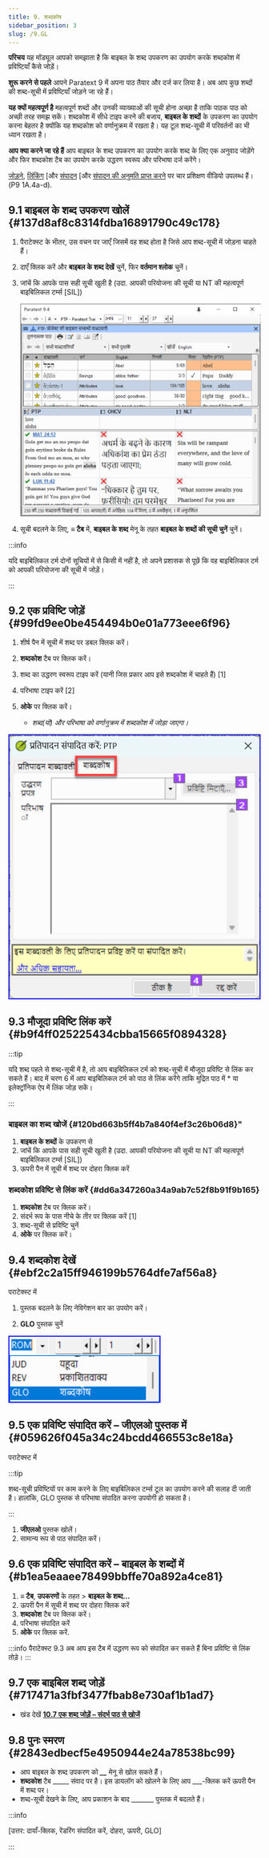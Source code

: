 ```yaml
---
title: 9. शब्दकोष
sidebar_position: 3
slug: /9.GL
---
```


**परिचय**  यह मॉड्यूल आपको समझाता है कि बाइबल के शब्द उपकरण का उपयोग करके शब्दकोश में प्रविष्टियाँ कैसे जोड़ें।

**शुरू करने से पहले**  आपने Paratext 9 में अपना पाठ तैयार और दर्ज कर लिया है। अब आप कुछ शब्दों की शब्द-सूची में प्रविष्टियाँ जोड़ने जा रहे हैं।

**यह क्यों महत्वपूर्ण है**  महत्वपूर्ण शब्दों और उनकी व्याख्याओं की सूची होना अच्छा है ताकि पाठक पाठ को अच्छी तरह समझ सकें। शब्दकोश में सीधे टाइप करने की बजाय, **बाइबल के शब्दों** के उपकरण का उपयोग करना बेहतर है क्योंकि यह शब्दकोश को वर्णानुक्रम में रखता है। यह टूल शब्द-सूची में परिवर्तनों का भी ध्यान रखता है।

**आप क्या करने जा रहे हैं**  आप बाइबल के शब्द उपकरण का उपयोग करके शब्द के लिए एक अनुवाद जोड़ेंगे और फिर शब्दकोश टैब का उपयोग करके उद्धरण स्वरूप और परिभाषा दर्ज करेंगे।

[जोड़ने](https://vimeo.com/manage/videos/451195974), [लिंकिंग](https://vimeo.com/manage/videos/499553868) [और [संपादन](https://vimeo.com/manage/videos/503489533) [और [संपादन की अनुमति प्राप्त करने](https://vimeo.com/manage/videos/476293601) पर चार प्रशिक्षण वीडियो उपलब्ध हैं। (P9 1A.4a-d).

## 9.1 बाइबल के शब्द उपकरण खोलें {#137d8af8c8314fdba16891790c49c178}

1. पैराटेक्स्ट के भीतर, उस वचन पर जाएँ जिसमें वह शब्द होता है जिसे आप शब्द-सूची में जोड़ना चाहते हैं।

2. दाएँ क्लिक करें और **बाइबल के शब्द देखें** चुनें, फिर **वर्तमान श्लोक** चुनें।

3. जांचें कि आपके पास सही सूची खुली है (उदा. आपकी परियोजना की सूची या NT की महत्वपूर्ण बाइबिलिकल टर्म्स [SIL])

   ![](./536721521.png)

4. सूची बदलने के लिए, **≡ टैब** में, **बाइबल के शब्द** मेनू के तहत **बाइबल के शब्दों की सूची चुनें** चुनें।

:::info

यदि बाइबिलिकल टर्म दोनों सूचियों में से किसी में नहीं है, तो अपने प्रशासक से पूछें कि वह बाइबिलिकल टर्म को आपकी परियोजना की सूची में जोड़ें।

:::

## 9.2 एक प्रविष्टि जोड़ें {#99fd9ee0be454494b0e01a773eee6f96}

<div class='notion-row'>
<div class='notion-column' style={{width: 'calc((100% - (min(32px, 4vw) * 1)) * 0.5)'}}>

1. शीर्ष पैन में सूची में शब्द पर डबल क्लिक करें।

2. **शब्दकोश** टैब पर क्लिक करें।

3. शब्द का उद्धरण स्वरूप टाइप करें (यानी जिस प्रकार आप इसे शब्दकोश में चाहते हैं) [1]

4. परिभाषा टाइप करें [2]

5. **ओके** पर क्लिक करें।
   - _शब्द(यों) और परिभाषा को वर्णानुक्रम में शब्दकोश में जोड़ा जाएगा।_

</div><div className='notion-spacer'></div>

<div class='notion-column' style={{width: 'calc((100% - (min(32px, 4vw) * 1)) * 0.5)'}}>

![](./1986832627.png)

</div><div className='notion-spacer'></div>
</div>

## 9.3 मौजूदा प्रविष्टि लिंक करें {#b9f4ff025225434cbba15665f0894328}

:::tip

यदि शब्द पहले से शब्द-सूची में है, तो आप बाइबिलिकल टर्म को शब्द-सूची में मौजूदा प्रविष्टि से लिंक कर सकते हैं। बाद में चरण 6 में आप बाइबिलिकल टर्म को पाठ से लिंक करेंगे ताकि मुद्रित पाठ में \* या इलेक्ट्रॉनिक ऐप में लिंक जोड़ सकें।

:::

### बाइबल का शब्द खोजें {#120bd663b5ff4b7a840f4ef3c26b06d8}"

1. **बाइबल के शब्दों** के उपकरण से
2. जांचें कि आपके पास सही सूची खुली है (उदा. आपकी परियोजना की सूची या NT की महत्वपूर्ण बाइबिलिकल टर्म्स [SIL])
3. ऊपरी पैन में सूची में शब्द पर दोहरा क्लिक करें

### शब्दकोश प्रविष्टि से लिंक करें {#dd6a347260a34a9ab7c52f8b91f9b165}

1. **शब्दकोश** टैब पर क्लिक करें।
2. संदर्भ रूप के पास नीचे के तीर पर क्लिक करें [1]
3. शब्द-सूची से प्रविष्टि चुनें
4. **ओके** पर क्लिक करें।

## 9.4 शब्दकोश देखें {#ebf2c2a15ff946199b5764dfe7af56a8}

पराटेक्स्ट में

<div class='notion-row'>
<div class='notion-column' style={{width: 'calc((100% - (min(32px, 4vw) * 1)) * 0.5)'}}>

1. पुस्तक बदलने के लिए नेविगेशन बार का उपयोग करें।

2. **GLO** पुस्तक चुनें

</div><div className='notion-spacer'></div>

<div class='notion-column' style={{width: 'calc((100% - (min(32px, 4vw) * 1)) * 0.5)'}}>

![](./1353885956.png)

</div><div className='notion-spacer'></div>
</div>

## 9.5 एक प्रविष्टि संपादित करें – जीएलओ पुस्तक में {#059626f045a34c24bcdd466553c8e18a}

पराटेक्स्ट में

:::tip

शब्द-सूची प्रविष्टियों पर काम करने के लिए बाइबिलिकल टर्म्स टूल का उपयोग करने की सलाह दी जाती है। हालांकि, GLO पुस्तक से परिभाषा संपादित करना उपयोगी हो सकता है।

:::

1. **जीएलओ** पुस्तक खोलें।
2. सामान्य रूप से पाठ संपादित करें।

## 9.6 एक प्रविष्टि संपादित करें – बाइबल के शब्दों में {#b1ea5eaaee78499bbffe70a892a4ce81}

1. **≡ टैब**, **उपकरणों** के तहत > **बाइबल के शब्द…**
2. ऊपरी पैन में सूची में शब्द पर दोहरा क्लिक करें
3. **शब्दकोश** टैब पर क्लिक करें।
4. परिभाषा संपादित करें
5. **ओके** पर क्लिक करें.

:::info पैराटेक्स्ट 9.3
अब आप इस टैब में उद्धरण रूप को संपादित कर सकते हैं बिना प्रविष्टि से लिंक तोड़े।
:::

## 9.7 एक बाइबिल शब्द जोड़ें {#717471a3fbf3477fbab8e730af1b1ad7}

- खंड देखें [**10.7 एक शब्द जोड़ें – संदर्भ पाठ से खोजें**](10.BT#f683ccf4cdcf45f09c516c09c78ab277)

## 9.8 पुनः स्मरण {#2843edbecf5e4950944e24a78538bc99}

- आप बाइबल के शब्द उपकरण को _**__**_ मेनू से खोल सकते हैं।
- **शब्दकोश** टैब _____ संवाद पर है। इस डायलॉग को खोलने के लिए आप ___-क्लिक करें ऊपरी पैन में शब्द पर।
- शब्द-सूची देखने के लिए, आप प्रकाशन के बाद _______ पुस्तक में बदलते हैं।

:::info

[उत्तर: दायाँ-क्लिक, रेंडरिंग संपादित करें, दोहरा, ऊपरी, GLO]

:::
